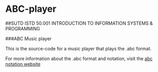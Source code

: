 ABC-player
==========

##SUTD ISTD 50.001 INTRODUCTION TO INFORMATION SYSTEMS & PROGRAMMING

###ABC Music player

This is the source-code for a music player that plays the .abc format.

For more information about the .abc format and notation, visit the [abc notation website](www.abcnotation.com/)

